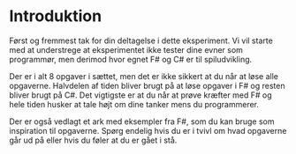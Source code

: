 # Introduktion
Først og fremmest tak for din deltagelse i dette eksperiment. Vi vil starte med at understrege at eksperimentet ikke tester dine evner som programmør, men derimod hvor egnet F# og C# er til spiludvikling.

Der er i alt 8 opgaver i sættet, men det er ikke sikkert at du når at løse alle opgaverne. Halvdelen af tiden bliver brugt på at løse opgaver i F# og resten bliver brugt på C#. Det vigtigste er at du når at prøve kræfter med F# og hele tiden husker at tale højt om dine tanker mens du programmerer.

Der er også vedlagt et ark med eksempler fra F#, som du kan bruge som inspiration til opgaverne. Spørg endelig hvis du er i tvivl om hvad opgaverne går ud på eller hvis du føler at du er gået i stå.